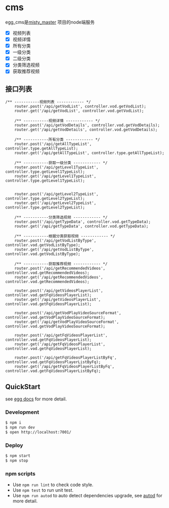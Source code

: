 # cms
egg_cms是[misty_master](https://github.com/chillley/egg-cms) 项目的node端服务

- [x] 视频列表
- [x] 视频详情
- [x] 所有分类
- [x] 一级分类
- [x] 二级分类
- [x] 分类筛选视频
- [x] 获取推荐视频

## 接口列表

```
/** -----------视频列表 ------------ */
    router.post('/api/getVodList', controller.vod.getVodList);
    router.get('/api/getVodList', controller.vod.getVodList);

    /** -----------视频详情 ------------ */
    router.post('/api/getVodDetails', controller.vod.getVodDetails);
    router.get('/api/getVodDetails', controller.vod.getVodDetails);

    /** -----------所有分类 ------------ */
    router.post('/api/getAllTypeList', controller.type.getAllTypeList);
    router.get('/api/getAllTypeList', controller.type.getAllTypeList);

    /** -----------获取一级分类 ------------ */
    router.post('/api/getLevel1TypeList', controller.type.getLevel1TypeList);
    router.get('/api/getLevel1TypeList', controller.type.getLevel1TypeList);


    router.post('/api/getLevel2TypeList', controller.type.getLevel2TypeList);
    router.get('/api/getLevel2TypeList', controller.type.getLevel2TypeList);

    /** -----------分类筛选视频 ------------ */
    router.post('/api/getTypeData', controller.vod.getTypeData);
    router.get('/api/getTypeData', controller.vod.getTypeData);

    /** -----------根据分类获取视频 ------------ */
    router.post('/api/getVodListByType', controller.vod.getVodListByType);
    router.get('/api/getVodListByType', controller.vod.getVodListByType);

    /** -----------获取推荐视频 ------------ */
    router.post('/api/getRecommendedVideos', controller.vod.getRecommendedVideos);
    router.get('/api/getRecommendedVideos', controller.vod.getRecommendedVideos);

    router.post('/api/getVideosPlayerList', controller.vod.getFqVideosPlayerList);
    router.get('/api/getVideosPlayerList', controller.vod.getFqVideosPlayerList);

    router.post('/api/getVodPlayVideoSourceFormat', controller.vod.getVodPlayVideoSourceFormat);
    router.get('/api/getVodPlayVideoSourceFormat', controller.vod.getVodPlayVideoSourceFormat);

    router.post('/api/getFqVideosPlayerList', controller.vod.getFqVideosPlayerList);
    router.get('/api/getFqVideosPlayerList', controller.vod.getFqVideosPlayerList);

    router.post('/api/getFqVideosPlayerListByFq', controller.vod.getFqVideosPlayerListByFq);
    router.get('/api/getFqVideosPlayerListByFq', controller.vod.getFqVideosPlayerListByFq);
```


## QuickStart

<!-- add docs here for user -->

see [egg docs][egg] for more detail.

### Development

```bash
$ npm i
$ npm run dev
$ open http://localhost:7001/
```

### Deploy

```bash
$ npm start
$ npm stop
```

### npm scripts

- Use `npm run lint` to check code style.
- Use `npm test` to run unit test.
- Use `npm run autod` to auto detect dependencies upgrade, see [autod](https://www.npmjs.com/package/autod) for more detail.


[egg]: https://eggjs.org
